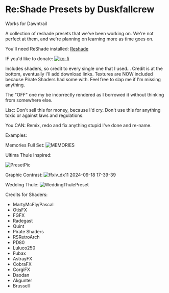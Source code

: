 # Re:Shade Presets by Duskfallcrew

Works for Dawntrail

A collection of reshade presets that we've been working on. We're not perfect at them, and we're planning on learning more as time goes on.

You'll need ReShade installed: [Reshade](https://reshade.me/)

IF you'd like to donate: [![ko-fi](https://ko-fi.com/img/githubbutton_sm.svg)](https://ko-fi.com/Z8Z8L4EO)

Includes shaders, so credit to every single one that I used… Credit is at the bottom, eventually I'll add download links. Textures are NOW included because Pirate Shaders had some with. Feel free to slap me if I'm missing anything.

The "OFF" one my be incorrectly rendered as I borrowed it without thinking from somewhere else. 

Lisc: Don't sell this for money, because I'd cry. Don't use this for anything toxic or against laws and regulations.

You CAN: Remix, redo and fix anything stupid I've done and re-name.


Examples:

Memories Full Set:
![MEMORIES](https://github.com/user-attachments/assets/4589c2fc-c8a3-4d9d-a8e6-0ffe5d3f727c)

Ultima Thule Inspired:

![PresetPic](https://github.com/user-attachments/assets/cd646661-245d-4c8e-8ebe-c25eb1ad8e3b)

Graphic Contrast:
![ffxiv_dx11 2024-09-18 17-39-39](https://github.com/user-attachments/assets/f450bcaa-5a2f-42c5-9289-632d2739f155)

Wedding Thule:
![WeddingThulePreset](https://github.com/user-attachments/assets/42a8468c-ba59-4554-b47e-fefc631f7674)





Credits for Shaders:
- MartyMcFly/Pascal
- OtisFX
- FGFX
- Radegast
- Quint
- Pirate Shaders
- RSRetroArch
- PD80
- Luluco250
- Fubax
- AstrayFX
- CobraFX
- CorgiFX
- Daodan
- Akgunter
- Brussell


